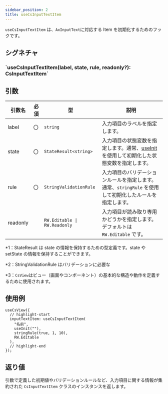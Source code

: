 ```yaml
---
sidebar_position: 2
title: useCsInputTextItem
---
```


`useCsInputTextItem` は、`AxInputText`に対応する Item を初期化するためのフックです。

## シグネチャ

<h3>`useCsInputTextItem(label, state, rule, readonly?): CsInputTextItem`</h3>

## 引数

| 引数名   | 必須 | 型                           | 説明                                                                                                                      |
| -------- | ---- | ---------------------------- | ------------------------------------------------------------------------------------------------------------------------- |
| label    | 〇   | `string`                     | 入力項目のラベルを指定します。 　                                                                                         |
| state    | 〇   | `StateResult<string>`        | 入力項目の状態変数を指定します。通常、[useInit](../helper-function/useInit.md) を使用して初期化した状態変数を指定します。 |
| rule     | 〇   | `StringValidationRule`       | 入力項目のバリデーションルールを指定します。 通常、`stringRule` を使用して初期化したルールを指定します。                  |
| readonly |      | `RW.Editable \| RW.Readonly` | 入力項目が読み取り専用かどうかを指定します。デフォルトは `RW.Editable` です。 　                                          |

\*1：StateResult は state の情報を保持するための型定義です。state や setState の情報を保持することができます。

\*2：StringValidationRule はバリデーションに必要な

\*3：`CsView`はビュー（画面やコンポーネント）の基本的な構造や動作を定義するために使用されます。

## 使用例

```tsx
useCsView({
  // highlight-start
  inputTextItem: useCsInputTextItem(
    "名前",
    useInit(""),
    stringRule(true, 1, 10),
    RW.Editable
  ),
  // highlight-end
});
```

## 返り値

引数で定義した初期値やバリデーションルールなど、入力項目に関する情報が集約された `CsInputTextItem` クラスのインスタンスを返します。
